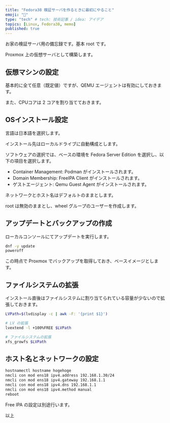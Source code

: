 ```yaml
---
title: "Fedora38 検証サーバを作るときに最初にやること"
emoji: "💭"
type: "tech" # tech: 技術記事 / idea: アイデア
topics: [Linux, Fedora38, memo]
published: true
---
```


お家の検証サーバ用の備忘録です。基本 root です。

Proxmox 上の仮想サーバとして構築します。

## 仮想マシンの設定

基本的に全て任意（既定値）ですが、QEMU エージェントは有効にしておきます。

また、CPUコアは 2 コアを割り当てておきます。

## OSインストール設定

言語は日本語を選択します。

インストール先はローカルドライブに自動構成とします。

ソフトウェアの選択では、ベースの環境を Fedora Server Edition を選択し、以下の項目を選択します。

- Container Management: Podman がインストールされます。
- Domain Membership: FreeIPA Client がインストールされます。
- ゲストエージェント: Qemu Guest Agent がインストールされます。

ネットワークとホスト名はデフォルトのままとします。

root は無効のままとし、wheel グループのユーザーを作成します。

## アップデートとバックアップの作成

ローカルコンソールにてアップデートを実行します。

```bash
dnf -y update
poweroff
```

この時点で Proxmox でバックアップを取得しておき、ベースイメージとします。

## ファイルシステムの拡張

インストール直後はファイルシステムに割り当てられている容量が少ないので拡張しておきます。

```bash
LVPath=$(lvdisplay -c | awk -F: '{print $1}')

# LV の拡張
lvextend -l +100%FREE $LVPath

# ファイルシステムの拡張
xfs_growfs $LVPath
```

## ホスト名とネットワークの設定

```bash
hostnamectl hostname hogehoge
nmcli con mod ens18 ipv4.address 192.168.1.30/24
nmcli con mod ens18 ipv4.gateway 192.168.1.1
nmcli con mod ens18 ipv4.dns 192.168.1.1
nmcli con mod ens18 ipv4.method manual
reboot
```

Free IPA の設定は別途行います。

以上
